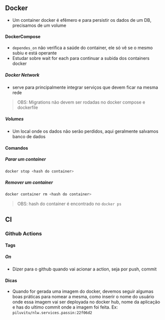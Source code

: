 ## Docker
- Um container docker é efêmero e para persistir os dados de um DB, precisamos de um volume 

#### DockerCompose
- `dependes_on` não verifica a saúde do container, ele só vê se o mesmo subiu e está operante 
- Estudar sobre wait for each para continuar a subida dos containers docker 
##### Docker Network
- serve para principalmente integrar serviços que devem ficar na mesma rede

> OBS: Migrations não devem ser rodadas no docker compose e dockerfile

##### Volumes
- Um local onde os dados não serão perdidos, aqui geralmente salvamos banco de dados 
#### Comandos 
##### Parar um container 
```bash
docker stop <hash do container>
```
##### Remover um container
```bash
docker container rm <hash do container>
```

> OBS: hash do container é encontrado no `docker ps`




## CI
### Github Actions

#### Tags
##### On
- Dizer para o github quando vai acionar a action, seja por push, commit 

#### Dicas
- Quando for gerada uma imagem do docker, devemos seguir algumas boas práticas para nomear a mesma, como inserir o nome do usuário onde essa imagem vai ser deployada no docker hub, nome da aplicação e has do ultimo commit onde a imagem foi feita. Ex: `piluvitu/nlw.services.passin:22f06d2`
